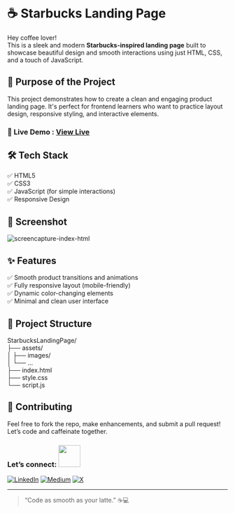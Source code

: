 # ☕ Starbucks Landing Page

Hey coffee lover!  
This is a sleek and modern **Starbucks-inspired landing page** built to showcase beautiful design and smooth interactions using just HTML, CSS, and a touch of JavaScript.

## 🎯 Purpose of the Project

This project demonstrates how to create a clean and engaging product landing page. It's perfect for frontend learners who want to practice layout design, responsive styling, and interactive elements.

### 🚀 Live Demo : [View Live](https://bucolic-truffle-fd9ed1.netlify.app/)  
## 🛠️ Tech Stack
✅ HTML5  
✅ CSS3  
✅ JavaScript (for simple interactions)  
✅ Responsive Design

## 📸 Screenshot

![screencapture-index-html](https://github.com/user-attachments/assets/ed7f0ab0-e467-4ec0-975a-ba20fa3a906e)

## ✨ Features

✅ Smooth product transitions and animations  
✅ Fully responsive layout (mobile-friendly)  
✅ Dynamic color-changing elements  
✅ Minimal and clean user interface

## 📁 Project Structure

StarbucksLandingPage/ <br>
├── assets/ <br>
│ ├── images/ <br>
│ └── ... <br>
├── index.html <br>
├── style.css <br>
└── script.js <br>


## 🤝 Contributing

Feel free to fork the repo, make enhancements, and submit a pull request!  
Let’s code and caffeinate together. 

### Let’s connect: <img src="https://media.giphy.com/media/mGcNjsfWAjY5AEZNw6/giphy.gif" width="50">
[![LinkedIn](https://img.shields.io/badge/-LinkedIn-0A66C2?style=flat&logo=linkedin&logoColor=white)](https://linkedin.com/in/rukenerpolat)
[![Medium](https://img.shields.io/badge/-Medium-12100E?style=flat&logo=medium&logoColor=white)](https://medium.com/@rukenerpolat)
[![X](https://img.shields.io/badge/-X-000000?style=flat&logo=x&logoColor=white)](https://x.com/rukenerpolat)

---

> “Code as smooth as your latte.”  ☕💻
